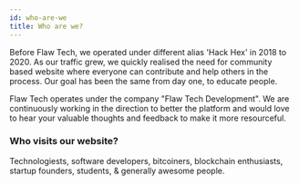 ```yaml
---
id: who-are-we
title: Who are we?
---
```


Before Flaw Tech, we operated under different alias 'Hack Hex' in 2018 to 2020. As our traffic grew, we quickly realised the need for community based website where everyone can contribute and help others in the process. Our goal has been the same from day one, to educate people.

Flaw Tech operates under the company "Flaw Tech Development". We are continuously working in the direction to better the platform and would love to hear your valuable thoughts and feedback to make it more resourceful.

### Who visits our website?

Technologiests, software developers, bitcoiners, blockchain enthusiasts, startup founders, students, & generally awesome people.